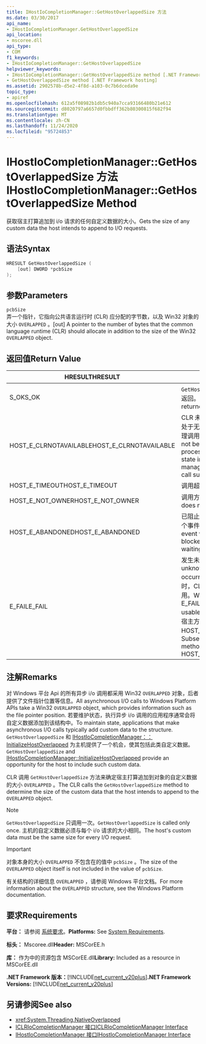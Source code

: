 ```yaml
---
title: IHostIoCompletionManager::GetHostOverlappedSize 方法
ms.date: 03/30/2017
api_name:
- IHostIoCompletionManager.GetHostOverlappedSize
api_location:
- mscoree.dll
api_type:
- COM
f1_keywords:
- IHostIoCompletionManager::GetHostOverlappedSize
helpviewer_keywords:
- IHostIoCompletionManager::GetHostOverlappedSize method [.NET Framework hosting]
- GetHostOverlappedSize method [.NET Framework hosting]
ms.assetid: 2902578b-d5e2-4f8d-a103-0c7b6dceda9e
topic_type:
- apiref
ms.openlocfilehash: 612a5f08982b1db5c940a7cca93166480b21e612
ms.sourcegitcommit: d8020797a6657d0fbbdff362b80300815f682f94
ms.translationtype: MT
ms.contentlocale: zh-CN
ms.lasthandoff: 11/24/2020
ms.locfileid: "95724853"
---
```

# <a name="ihostiocompletionmanagergethostoverlappedsize-method"></a><span data-ttu-id="b8b97-102">IHostIoCompletionManager::GetHostOverlappedSize 方法</span><span class="sxs-lookup"><span data-stu-id="b8b97-102">IHostIoCompletionManager::GetHostOverlappedSize Method</span></span>

<span data-ttu-id="b8b97-103">获取宿主打算追加到 i/o 请求的任何自定义数据的大小。</span><span class="sxs-lookup"><span data-stu-id="b8b97-103">Gets the size of any custom data the host intends to append to I/O requests.</span></span>  
  
## <a name="syntax"></a><span data-ttu-id="b8b97-104">语法</span><span class="sxs-lookup"><span data-stu-id="b8b97-104">Syntax</span></span>  
  
```cpp  
HRESULT GetHostOverlappedSize (  
    [out] DWORD *pcbSize  
);  
```  
  
## <a name="parameters"></a><span data-ttu-id="b8b97-105">参数</span><span class="sxs-lookup"><span data-stu-id="b8b97-105">Parameters</span></span>  

 `pcbSize`  
 <span data-ttu-id="b8b97-106">弄一个指针，它指向公共语言运行时 (CLR) 应分配的字节数，以及 Win32 对象的大小 `OVERLAPPED` 。</span><span class="sxs-lookup"><span data-stu-id="b8b97-106">[out] A pointer to the number of bytes that the common language runtime (CLR) should allocate in addition to the size of the Win32 `OVERLAPPED` object.</span></span>  
  
## <a name="return-value"></a><span data-ttu-id="b8b97-107">返回值</span><span class="sxs-lookup"><span data-stu-id="b8b97-107">Return Value</span></span>  
  
|<span data-ttu-id="b8b97-108">HRESULT</span><span class="sxs-lookup"><span data-stu-id="b8b97-108">HRESULT</span></span>|<span data-ttu-id="b8b97-109">说明</span><span class="sxs-lookup"><span data-stu-id="b8b97-109">Description</span></span>|  
|-------------|-----------------|  
|<span data-ttu-id="b8b97-110">S_OK</span><span class="sxs-lookup"><span data-stu-id="b8b97-110">S_OK</span></span>|<span data-ttu-id="b8b97-111">`GetHostOverlappedSize` 已成功返回。</span><span class="sxs-lookup"><span data-stu-id="b8b97-111">`GetHostOverlappedSize` returned successfully.</span></span>|  
|<span data-ttu-id="b8b97-112">HOST_E_CLRNOTAVAILABLE</span><span class="sxs-lookup"><span data-stu-id="b8b97-112">HOST_E_CLRNOTAVAILABLE</span></span>|<span data-ttu-id="b8b97-113">CLR 未加载到进程中，或 CLR 处于无法运行托管代码或成功处理调用的状态。</span><span class="sxs-lookup"><span data-stu-id="b8b97-113">The CLR has not been loaded into a process, or the CLR is in a state in which it cannot run managed code or process the call successfully.</span></span>|  
|<span data-ttu-id="b8b97-114">HOST_E_TIMEOUT</span><span class="sxs-lookup"><span data-stu-id="b8b97-114">HOST_E_TIMEOUT</span></span>|<span data-ttu-id="b8b97-115">调用超时。</span><span class="sxs-lookup"><span data-stu-id="b8b97-115">The call timed out.</span></span>|  
|<span data-ttu-id="b8b97-116">HOST_E_NOT_OWNER</span><span class="sxs-lookup"><span data-stu-id="b8b97-116">HOST_E_NOT_OWNER</span></span>|<span data-ttu-id="b8b97-117">调用方不拥有该锁。</span><span class="sxs-lookup"><span data-stu-id="b8b97-117">The caller does not own the lock.</span></span>|  
|<span data-ttu-id="b8b97-118">HOST_E_ABANDONED</span><span class="sxs-lookup"><span data-stu-id="b8b97-118">HOST_E_ABANDONED</span></span>|<span data-ttu-id="b8b97-119">已阻止的线程或纤程正在等待某个事件时，该事件被取消。</span><span class="sxs-lookup"><span data-stu-id="b8b97-119">An event was canceled while a blocked thread or fiber was waiting on it.</span></span>|  
|<span data-ttu-id="b8b97-120">E_FAIL</span><span class="sxs-lookup"><span data-stu-id="b8b97-120">E_FAIL</span></span>|<span data-ttu-id="b8b97-121">发生未知的灾难性故障。</span><span class="sxs-lookup"><span data-stu-id="b8b97-121">An unknown catastrophic failure occurred.</span></span> <span data-ttu-id="b8b97-122">当方法返回 E_FAIL 时，CLR 在该进程内将不再可用。</span><span class="sxs-lookup"><span data-stu-id="b8b97-122">When a method returns E_FAIL, the CLR is no longer usable within the process.</span></span> <span data-ttu-id="b8b97-123">对宿主方法的后续调用会返回 HOST_E_CLRNOTAVAILABLE。</span><span class="sxs-lookup"><span data-stu-id="b8b97-123">Subsequent calls to hosting methods return HOST_E_CLRNOTAVAILABLE.</span></span>|  
  
## <a name="remarks"></a><span data-ttu-id="b8b97-124">注解</span><span class="sxs-lookup"><span data-stu-id="b8b97-124">Remarks</span></span>  

 <span data-ttu-id="b8b97-125">对 Windows 平台 Api 的所有异步 i/o 调用都采用 Win32 `OVERLAPPED` 对象，后者提供了文件指针位置等信息。</span><span class="sxs-lookup"><span data-stu-id="b8b97-125">All asynchronous I/O calls to Windows Platform APIs take a Win32 `OVERLAPPED` object, which provides information such as the file pointer position.</span></span> <span data-ttu-id="b8b97-126">若要维护状态，执行异步 i/o 调用的应用程序通常会将自定义数据添加到该结构中。</span><span class="sxs-lookup"><span data-stu-id="b8b97-126">To maintain state, applications that make asynchronous I/O calls typically add custom data to the structure.</span></span> <span data-ttu-id="b8b97-127">`GetHostOverlappedSize` 和 [IHostIoCompletionManager：： InitializeHostOverlapped](ihostiocompletionmanager-initializehostoverlapped-method.md) 为主机提供了一个机会，使其包括此类自定义数据。</span><span class="sxs-lookup"><span data-stu-id="b8b97-127">`GetHostOverlappedSize` and [IHostIoCompletionManager::InitializeHostOverlapped](ihostiocompletionmanager-initializehostoverlapped-method.md) provide an opportunity for the host to include such custom data.</span></span>  
  
 <span data-ttu-id="b8b97-128">CLR 调用 `GetHostOverlappedSize` 方法来确定宿主打算追加到对象的自定义数据的大小 `OVERLAPPED` 。</span><span class="sxs-lookup"><span data-stu-id="b8b97-128">The CLR calls the `GetHostOverlappedSize` method to determine the size of the custom data that the host intends to append to the `OVERLAPPED` object.</span></span>  
  
> [!NOTE]
> <span data-ttu-id="b8b97-129">`GetHostOverlappedSize` 只调用一次。</span><span class="sxs-lookup"><span data-stu-id="b8b97-129">`GetHostOverlappedSize` is called only once.</span></span> <span data-ttu-id="b8b97-130">主机的自定义数据必须与每个 i/o 请求的大小相同。</span><span class="sxs-lookup"><span data-stu-id="b8b97-130">The host's custom data must be the same size for every I/O request.</span></span>  
  
> [!IMPORTANT]
> <span data-ttu-id="b8b97-131">对象本身的大小 `OVERLAPPED` 不包含在的值中 `pcbSize` 。</span><span class="sxs-lookup"><span data-stu-id="b8b97-131">The size of the `OVERLAPPED` object itself is not included in the value of `pcbSize`.</span></span>  
  
 <span data-ttu-id="b8b97-132">有关结构的详细信息 `OVERLAPPED` ，请参阅 Windows 平台文档。</span><span class="sxs-lookup"><span data-stu-id="b8b97-132">For more information about the `OVERLAPPED` structure, see the Windows Platform documentation.</span></span>  
  
## <a name="requirements"></a><span data-ttu-id="b8b97-133">要求</span><span class="sxs-lookup"><span data-stu-id="b8b97-133">Requirements</span></span>  

 <span data-ttu-id="b8b97-134">**平台：** 请参阅 [系统要求](../../get-started/system-requirements.md)。</span><span class="sxs-lookup"><span data-stu-id="b8b97-134">**Platforms:** See [System Requirements](../../get-started/system-requirements.md).</span></span>  
  
 <span data-ttu-id="b8b97-135">**标头：** Mscoree.dll</span><span class="sxs-lookup"><span data-stu-id="b8b97-135">**Header:** MSCorEE.h</span></span>  
  
 <span data-ttu-id="b8b97-136">**库：** 作为中的资源包含 MSCorEE.dll</span><span class="sxs-lookup"><span data-stu-id="b8b97-136">**Library:** Included as a resource in MSCorEE.dll</span></span>  
  
 <span data-ttu-id="b8b97-137">**.NET Framework 版本：**[!INCLUDE[net_current_v20plus](../../../../includes/net-current-v20plus-md.md)]</span><span class="sxs-lookup"><span data-stu-id="b8b97-137">**.NET Framework Versions:** [!INCLUDE[net_current_v20plus](../../../../includes/net-current-v20plus-md.md)]</span></span>  
  
## <a name="see-also"></a><span data-ttu-id="b8b97-138">另请参阅</span><span class="sxs-lookup"><span data-stu-id="b8b97-138">See also</span></span>

- <xref:System.Threading.NativeOverlapped>
- [<span data-ttu-id="b8b97-139">ICLRIoCompletionManager 接口</span><span class="sxs-lookup"><span data-stu-id="b8b97-139">ICLRIoCompletionManager Interface</span></span>](iclriocompletionmanager-interface.md)
- [<span data-ttu-id="b8b97-140">IHostIoCompletionManager 接口</span><span class="sxs-lookup"><span data-stu-id="b8b97-140">IHostIoCompletionManager Interface</span></span>](ihostiocompletionmanager-interface.md)
